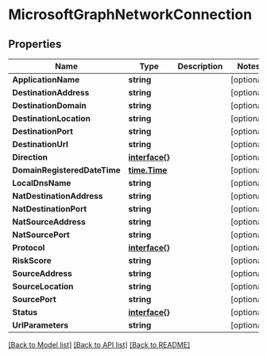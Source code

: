 # MicrosoftGraphNetworkConnection

## Properties

Name | Type | Description | Notes
------------ | ------------- | ------------- | -------------
**ApplicationName** | **string** |  | [optional] 
**DestinationAddress** | **string** |  | [optional] 
**DestinationDomain** | **string** |  | [optional] 
**DestinationLocation** | **string** |  | [optional] 
**DestinationPort** | **string** |  | [optional] 
**DestinationUrl** | **string** |  | [optional] 
**Direction** | [**interface{}**](.md) |  | [optional] 
**DomainRegisteredDateTime** | [**time.Time**](time.Time.md) |  | [optional] 
**LocalDnsName** | **string** |  | [optional] 
**NatDestinationAddress** | **string** |  | [optional] 
**NatDestinationPort** | **string** |  | [optional] 
**NatSourceAddress** | **string** |  | [optional] 
**NatSourcePort** | **string** |  | [optional] 
**Protocol** | [**interface{}**](.md) |  | [optional] 
**RiskScore** | **string** |  | [optional] 
**SourceAddress** | **string** |  | [optional] 
**SourceLocation** | **string** |  | [optional] 
**SourcePort** | **string** |  | [optional] 
**Status** | [**interface{}**](.md) |  | [optional] 
**UrlParameters** | **string** |  | [optional] 

[[Back to Model list]](../README.md#documentation-for-models) [[Back to API list]](../README.md#documentation-for-api-endpoints) [[Back to README]](../README.md)


